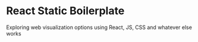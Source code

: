 # React Static Boilerplate

Exploring web visualization options using React, JS, CSS and whatever else works
